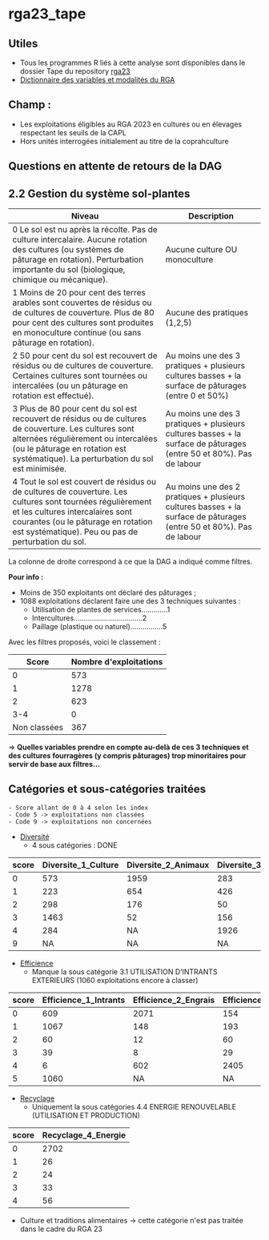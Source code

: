 # rga23_tape

## Utiles
- Tous les programmes R liés à cette analyse sont disponibles dans le dossier Tape du repository [rga23](https://github.com/nathalieDubreu/rga23) 
- [Dictionnaire des variables et modalités du RGA](https://docs.google.com/spreadsheets/d/16DxQiRkNIRXOBTypMM7NZsaku60rkBLX/edit?usp=sharing&ouid=111896801001167457308&rtpof=true&sd=true)

## **Champ** : 
- Les exploitations éligibles au RGA 2023 en cultures ou en élevages respectant les seuils de la CAPL
- Hors unités interrogées initialement au titre de la coprahculture

## Questions en attente de retours de la DAG

## 2.2 Gestion du système sol-plantes

| Niveau | Description |
|--------|-------------|
|   0   Le sol est nu après la récolte. Pas de culture intercalaire. Aucune rotation des cultures (ou systèmes de pâturage en rotation). Perturbation importante du sol (biologique, chimique ou mécanique).  | Aucune culture OU monoculture |
|   1   Moins de 20 pour cent des terres arables sont couvertes de résidus ou de cultures de couverture. Plus de 80 pour cent des cultures sont produites en monoculture continue (ou sans pâturage en rotation).  | Aucune des pratiques (1,2,5) |
|   2   50 pour cent du sol est recouvert de résidus ou de cultures de couverture. Certaines cultures sont tournées ou intercalées (ou un pâturage en rotation est effectué).  | Au moins une des 3 pratiques + plusieurs cultures basses + la surface de pâturages (entre 0 et 50%) |
|   3   Plus de 80 pour cent du sol est recouvert de résidus ou de cultures de couverture. Les cultures sont alternées régulièrement ou intercalées (ou le pâturage en rotation est systématique). La perturbation du sol est minimisée.  | Au moins une des 3 pratiques + plusieurs cultures basses + la surface de pâturages (entre 50 et 80%). Pas de labour |
|   4   Tout le sol est couvert de résidus ou de cultures de couverture. Les cultures sont tournées régulièrement et les cultures intercalaires sont courantes (ou le pâturage en rotation est systématique). Peu ou pas de perturbation du sol.  | Au moins une des 2 pratiques + plusieurs cultures basses + la surface de pâturages (entre 50 et 80%). Pas de labour |

La colonne de droite correspond à ce que la DAG a indiqué comme filtres.

**Pour info :**
- Moins de 350 exploitants ont déclaré des pâturages ;
- 1088 exploitations déclarent faire une des 3 techniques suivantes :
  - Utilisation de plantes de services.............1
  - Intercultures..................................2
  - Paillage (plastique ou naturel)................5

Avec les filtres proposés, voici le classement :

| Score | Nombre d'exploitations |
|-------|------------------------|
|   0   |          573           |
|   1   |          1278           |
|   2   |           623           |
|  3-4  |            0           |
| Non classées |      367       |

=> **Quelles variables prendre en compte au-delà de ces 3 techniques et des cultures fourragères (y compris pâturages) trop minoritaires pour servir de base aux filtres...**

## Catégories et sous-catégories traitées
    - Score allant de 0 à 4 selon les index
    - Code 5 -> exploitations non classées
    - Code 9 -> exploitations non concernées
    
- [Diversité](1-Diversity.md)
    - 4 sous catégories : DONE
  
| score | Diversite_1_Culture | Diversite_2_Animaux | Diversite_3_Arbres | Diversite_4_Activite |
|-------|----------------------|---------------------|--------------------|----------------------|
| 0     | 573                  | 1959                | 283                | 588                  |
| 1     | 223                  | 654                 | 426                | 524                  |
| 2     | 298                  | 176                 | 50                 | 949                  |
| 3     | 1463                 | 52                  | 156                | 336                  |
| 4     | 284                  | NA                  | 1926               | 239                  |
| 9     | NA                   | NA                  | NA                 | 205                  |

- [Efficience](3-Efficience.md)
    - Manque la sous catégorie 3.1 UTILISATION D’INTRANTS EXTERIEURS (1060 exploitations encore à classer)
 
| score | Efficience_1_Intrants | Efficience_2_Engrais | Efficience_3_Pesticides | Efficience_4_ProductiviteBesoins |
|-------|------------------------|-----------------------|--------------------------|----------------------------------|
| 0     | 609                    | 2071                  | 154                      | 793                              |
| 1     | 1067                   | 148                   | 193                      | 56                               |
| 2     | 60                     | 12                    | 60                       | 583                              |
| 3     | 39                     | 8                     | 29                       | 933                              |
| 4     | 6                      | 602                   | 2405                     | 476                              |
| 5     | 1060                   | NA                    | NA                       | NA                               |

- [Recyclage](4-Recyclage.md)
    - Uniquement la sous catégories 4.4 ENERGIE RENOUVELABLE (UTILISATION ET PRODUCTION)

| score | Recyclage_4_Energie    |
|-------|------|
| 0     | 2702 |
| 1     | 26   |
| 2     | 24   |
| 3     | 33   |
| 4     | 56   |

- Culture et traditions alimentaires -> cette catégorie n'est pas traitée dans le cadre du RGA 23
